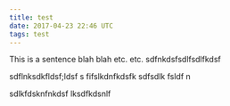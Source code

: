 ```yaml
---
title: test
date: 2017-04-23 22:46 UTC
tags: test
---
```

This is a sentence blah blah etc. etc. sdfnkdsfsdlfsdlfkdsf

sdflnksdkfldsf;ldsf
s fifslkdnfkdsfk sdfsdlk fsldf n

sdlkfdsknfnkdsf
 lksdfkdsnlf
